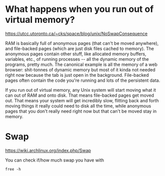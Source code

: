What happens when you run out of virtual memory?
================================================

https://utcc.utoronto.ca/~cks/space/blog/unix/NoSwapConsequence

RAM is basically full of anonymous pages (that can't be moved anywhere), and file-backed pages (which are just disk files cached to memory).
The anonymous pages contain other stuff, like allocated memory buffers, variables, etc., of running processes -- all the dynamic memory of the programs, pretty much.
The canonical example is all the memory of a web browser: shit-tonnes of dynamic memory but most of it kinda not needed right now because the tab is just open in the background.
File-backed pages often contain the code you're running and lots of the persistent data.

If you run out of virtual memory, any Unix system will start moving what it can out of RAM and onto disk.
That means file-backed pages get moved out.
That means your system will get incredibly slow, flitting back and forth moving things it really could need to disk all the time, while anonymous pages that you don't really need right now but that can't be moved stay in memory.

Swap
====

https://wiki.archlinux.org/index.php/Swap

You can check if/how much swap you have with

```
free -h
```
